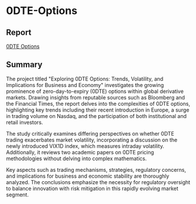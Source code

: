 # 0DTE-Options

## Report
[0DTE Options]()

## Summary
The project titled "Exploring 0DTE Options: Trends, Volatility, and Implications for Business and Economy" investigates the growing prominence of zero-day-to-expiry (0DTE) options within global derivative markets. Drawing insights from reputable sources such as Bloomberg and the Financial Times, the report delves into the complexities of 0DTE options, highlighting key trends including their recent introduction in Europe, a surge in trading volume on Nasdaq, and the participation of both institutional and retail investors.

The study critically examines differing perspectives on whether 0DTE trading exacerbates market volatility, incorporating a discussion on the newly introduced VIX1D index, which measures intraday volatility. Additionally, it reviews two academic papers on 0DTE pricing methodologies without delving into complex mathematics.

Key aspects such as trading mechanisms, strategies, regulatory concerns, and implications for business and economic stability are thoroughly analyzed. The conclusions emphasize the necessity for regulatory oversight to balance innovation with risk mitigation in this rapidly evolving market segment.
